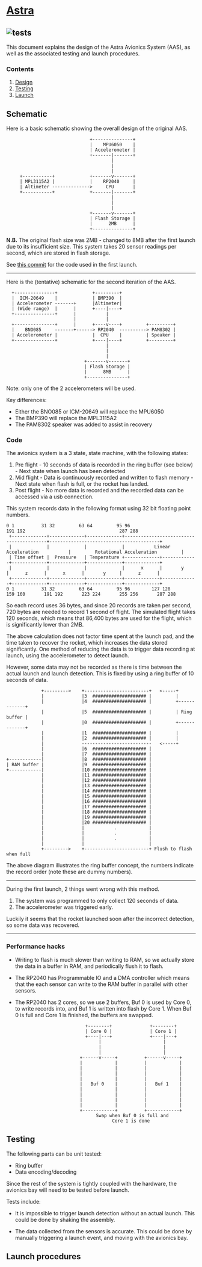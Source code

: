 # <ins>Astra</ins>

![tests](https://github.com/icl-art/avionics/actions/workflows/tests.yml/badge.svg)
---

This document explains the design of the Astra Avionics System (AAS), as well as the associated testing and launch procedures.

### Contents

1. [Design](#Schematic)
2. [Testing](#Testing)
3. [Launch](#Launch)

## Schematic

Here is a basic schematic showing the overall design of the original AAS.

                                   +---------------+ 
                                   |    MPU6050    | 
                                   | Accelerometer | 
                                   +-------|-------+ 
                                           |         
                                           |         
                                           |         
         +-----------+             +-------v-------+ 
         | MPL3115A2 |             |    RP2040     | 
         | Altimeter -------------->     CPU       | 
         +-----------+             +-------|-------+ 
                                           |         
                                           |         
                                           |         
                                   +-------v-------+ 
                                   | Flash Storage | 
                                   |      2MB      | 
                                   +---------------+ 

**N.B.** The original flash size was 2MB - changed to 8MB after the first launch due to its insufficient size.
This system takes 20 sensor readings per second, which are stored in flash storage.

See [this commit](https://github.com/icl-art/avionics/commit/b56d4629c624b6bab54ca2577aa3f64e02a82ea5) for the code used in the first launch.

---

Here is the (tentative) schematic for the second iteration of the AAS.

      +---------------+             +---------+                    
      |  ICM-20649    |             | BMP390  |                    
      | Accelerometer -------+      |Altimeter|                    
      | (Wide range)  |      |      +----|----+                    
      +---------------+      |           |                         
                             |           |                         
      +---------------+      |      +----v----+         +---------+
      |    BNO085     -------+------> RP2040  ----------> PAM8302 |
      | Accelerometer |             |  CPU    |         | Speaker |
      +---------------+             +----|----+         +---------+
                                         |                         
                                         |                         
                                         |                         
                                 +-------v-------+                 
                                 | Flash Storage |                 
                                 |      8MB      |                 
                                 +---------------+                 

Note: only one of the 2 accelerometers will be used.

Key differences:

* Either the BNO085 or ICM-20649 will replace the MPU6050
* The BMP390 will replace the MPL3115A2
* The PAM8302 speaker was added to assist in recovery

### Code

The avionics system is a 3 state, state machine, with the following states:

1. Pre flight - 10 seconds of data is recorded in the ring buffer (see below) - Next state when launch has been detected
2. Mid flight - Data is continuously recorded and written to flash memory - Next state when flash is full, or the rocket has landed.
3. Post flight - No more data is recorded and the recorded data can be accessed via a usb connection.

This system records data in the following format using 32 bit floating point numbers.

    0 1          31 32         63 64         95 96                                    191 192                                   287 288
     +-------------+-------------+-------------+-----------------------------------------+-----------------------------------------+
     |             |             |             |           Linear Acceleration           |         Rotational Acceleration         |
     | Time offset |  Pressure   | Temperature +-------------+-------------+-------------+-------------+-------------+-------------+
     |             |             |             |      x      |       y     |      z      |      x      |       y     |      z      |
     +-------------+-------------+-------------+-------------+-------------+-------------+-------------+-------------+-------------+
    0 1          31 32         63 64         95 96        127 128       159 160       191 192       223 224       255 256       287 288

So each record uses 36 bytes, and since 20 records are taken per second, 720 bytes are needed to record 1 second of flight.
The simulated flight takes 120 seconds, which means that 86,400 bytes are used for the flight, which is significantly lower than 2MB.


The above calculation does not factor time spent at the launch pad, and the time taken to recover the rocket, which increases the data stored significantly.
One method of reducing the data is to trigger data recording at launch, using the accelerometer to detect launch.

However, some data may not be recorded as there is time between the actual launch and launch detection. This is fixed by using a ring buffer of 10 seconds of data.

                 +--------->    +------------------------+   <-----+              
                 |              |3  #################### |         |              
                 |              |4  #################### |         +-------------+
                 |              |5  #################### |         | Ring buffer |
                 |              |0  #################### |         +-------------+
                 |              |1  #################### |         |              
                 |              |2  #################### |         |              
                 |              --------------------------   <-----+              
                 |              |6  #################### |                        
                 |              |7  #################### |                        
    +------------|              |8  #################### |                        
    | RAM buffer |              |9  #################### |                        
    +------------|              |10 #################### |                        
                 |              |11 #################### |                        
                 |              |12 #################### |                        
                 |              |13 #################### |                        
                 |              |14 #################### |                        
                 |              |15 #################### |                        
                 |              |16 #################### |                        
                 |              |17 #################### |                        
                 |              |18 #################### |                        
                 |              |19 #################### |                        
                 |              |20 #################### |                        
                 |              |           .            |                        
                 |              |           .            |                        
                 |              |           .            |                        
                 |              |                        |                        
                 +--------->    +------------------------+ Flush to flash when full                       

The above diagram illustrates the ring buffer concept, the numbers indicate the record order (note these are dummy numbers).

---

During the first launch, 2 things went wrong with this method.

1. The system was programmed to only collect 120 seconds of data.
2. The accelerometer was triggered early.

Luckily it seems that the rocket launched soon after the incorrect detection, so some data was recovered.

---

### Performance hacks

* Writing to flash is much slower than writing to RAM, so we actually store the data in a buffer in RAM, and periodically flush it to flash.

* The RP2040 has Programmable IO and a DMA controller which means that the each sensor can write to the RAM buffer in parallel with other sensors.

* The RP2040 has 2 cores, so we use 2 buffers, Buf 0 is used by Core 0, to write records into, and Buf 1 is written into flash by Core 1. When Buf 0 is full and Core 1 is finished, the buffers are swapped.
  
                                +--------+              +--------+  
                                | Core 0 |              | Core 1 |  
                                +----|---+              +----|---+  
                                     |                       |      
                                     |                       |      
                                     |                       |      
                              +------v-----+          +------v-----+
                              |            |          |            |
                              |            |          |            |
                              |            |          |            |
                              |            |          |            |
                              |   Buf 0    |          |   Buf 1    |
                              |            |          |            |
                              |            |          |            |
                              |            |          |            |
                              |            |          |            |
                              +------------+          +------------+
                                    Swap when Buf 0 is full and     
                                          Core 1 is done            
  
## Testing

The following parts can be unit tested:

* Ring buffer
* Data encoding/decoding

Since the rest of the system is tightly coupled with the hardware, the avionics bay will need to be tested before launch.

Tests include:

* It is impossible to trigger launch detection without an actual launch. This could be done by shaking the assembly.

* The data collected from the sensors is accurate. This could be done by manually triggering a launch event, and moving with the avionics bay.

## Launch procedures
